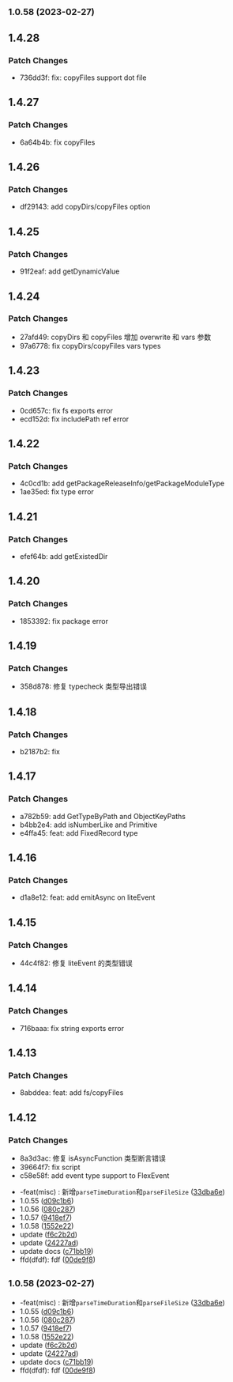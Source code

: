 ## <small>1.0.58 (2023-02-27)</small>

## 1.4.28

### Patch Changes

- 736dd3f: fix: copyFiles support dot file

## 1.4.27

### Patch Changes

- 6a64b4b: fix copyFiles

## 1.4.26

### Patch Changes

- df29143: add copyDirs/copyFiles option<templateOptions>

## 1.4.25

### Patch Changes

- 91f2eaf: add getDynamicValue

## 1.4.24

### Patch Changes

- 27afd49: copyDirs 和 copyFiles 增加 overwrite 和 vars 参数
- 97a6778: fix copyDirs/copyFiles vars types

## 1.4.23

### Patch Changes

- 0cd657c: fix fs exports error
- ecd152d: fix includePath ref error

## 1.4.22

### Patch Changes

- 4c0cd1b: add getPackageReleaseInfo/getPackageModuleType
- 1ae35ed: fix type error

## 1.4.21

### Patch Changes

- efef64b: add getExistedDir

## 1.4.20

### Patch Changes

- 1853392: fix package error

## 1.4.19

### Patch Changes

- 358d878: 修复 typecheck 类型导出错误

## 1.4.18

### Patch Changes

- b2187b2: fix

## 1.4.17

### Patch Changes

- a782b59: add GetTypeByPath and ObjectKeyPaths
- b4bb2e4: add isNumberLike and Primitive
- e4ffa45: feat: add FixedRecord type

## 1.4.16

### Patch Changes

- d1a8e12: feat: add emitAsync on liteEvent

## 1.4.15

### Patch Changes

- 44c4f82: 修复 liteEvent 的类型错误

## 1.4.14

### Patch Changes

- 716baaa: fix string exports error

## 1.4.13

### Patch Changes

- 8abddea: feat: add fs/copyFiles

## 1.4.12

### Patch Changes

- 8a3d3ac: 修复 isAsyncFunction 类型断言错误
- 39664f7: fix script
- c58e58f: add event type support to FlexEvent

* -feat(misc) : 新增`parseTimeDuration`和`parseFileSize` ([33dba6e](https://github.com/zhangfisher/flex-tools/commit/33dba6e))
* 1.0.55 ([d09c1b6](https://github.com/zhangfisher/flex-tools/commit/d09c1b6))
* 1.0.56 ([080c287](https://github.com/zhangfisher/flex-tools/commit/080c287))
* 1.0.57 ([9418ef7](https://github.com/zhangfisher/flex-tools/commit/9418ef7))
* 1.0.58 ([1552e22](https://github.com/zhangfisher/flex-tools/commit/1552e22))
* update ([f6c2b2d](https://github.com/zhangfisher/flex-tools/commit/f6c2b2d))
* update ([24227ad](https://github.com/zhangfisher/flex-tools/commit/24227ad))
* update docs ([c71bb19](https://github.com/zhangfisher/flex-tools/commit/c71bb19))
* ffd(dfdf): fdf ([00de9f8](https://github.com/zhangfisher/flex-tools/commit/00de9f8))

## <small>1.0.58 (2023-02-27)</small>

- -feat(misc) : 新增`parseTimeDuration`和`parseFileSize` ([33dba6e](https://github.com/zhangfisher/flex-tools/commit/33dba6e))
- 1.0.55 ([d09c1b6](https://github.com/zhangfisher/flex-tools/commit/d09c1b6))
- 1.0.56 ([080c287](https://github.com/zhangfisher/flex-tools/commit/080c287))
- 1.0.57 ([9418ef7](https://github.com/zhangfisher/flex-tools/commit/9418ef7))
- 1.0.58 ([1552e22](https://github.com/zhangfisher/flex-tools/commit/1552e22))
- update ([f6c2b2d](https://github.com/zhangfisher/flex-tools/commit/f6c2b2d))
- update ([24227ad](https://github.com/zhangfisher/flex-tools/commit/24227ad))
- update docs ([c71bb19](https://github.com/zhangfisher/flex-tools/commit/c71bb19))
- ffd(dfdf): fdf ([00de9f8](https://github.com/zhangfisher/flex-tools/commit/00de9f8))
